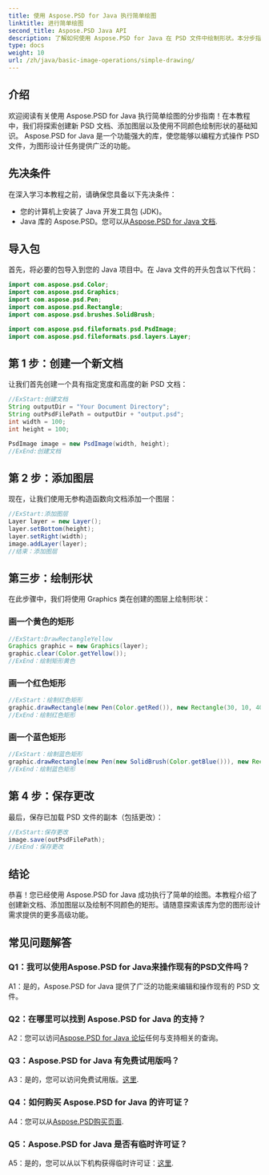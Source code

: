```yaml
---
title: 使用 Aspose.PSD for Java 执行简单绘图
linktitle: 进行简单绘图
second_title: Aspose.PSD Java API
description: 了解如何使用 Aspose.PSD for Java 在 PSD 文件中绘制形状。本分步指南涵盖了创建、添加图层以及使用代码示例进行绘图的内容。
type: docs
weight: 10
url: /zh/java/basic-image-operations/simple-drawing/
---
```

## 介绍

欢迎阅读有关使用 Aspose.PSD for Java 执行简单绘图的分步指南！在本教程中，我们将探索创建新 PSD 文档、添加图层以及使用不同颜色绘制形状的基础知识。 Aspose.PSD for Java 是一个功能强大的库，使您能够以编程方式操作 PSD 文件，为图形设计任务提供广泛的功能。

## 先决条件

在深入学习本教程之前，请确保您具备以下先决条件：

- 您的计算机上安装了 Java 开发工具包 (JDK)。
-  Java 库的 Aspose.PSD。您可以从[Aspose.PSD for Java 文档](https://reference.aspose.com/psd/java/).

## 导入包

首先，将必要的包导入到您的 Java 项目中。在 Java 文件的开头包含以下代码：

```java
import com.aspose.psd.Color;
import com.aspose.psd.Graphics;
import com.aspose.psd.Pen;
import com.aspose.psd.Rectangle;
import com.aspose.psd.brushes.SolidBrush;

import com.aspose.psd.fileformats.psd.PsdImage;
import com.aspose.psd.fileformats.psd.layers.Layer;
```

## 第 1 步：创建一个新文档

让我们首先创建一个具有指定宽度和高度的新 PSD 文档：

```java
//ExStart:创建文档
String outputDir = "Your Document Directory";
String outPsdFilePath = outputDir + "output.psd";
int width = 100;
int height = 100;

PsdImage image = new PsdImage(width, height);
//ExEnd:创建文档
```

## 第 2 步：添加图层

现在，让我们使用无参构造函数向文档添加一个图层：

```java
//ExStart:添加图层
Layer layer = new Layer();
layer.setBottom(height);
layer.setRight(width);
image.addLayer(layer);
//结束：添加图层
```

## 第三步：绘制形状

在此步骤中，我们将使用 Graphics 类在创建的图层上绘制形状：

### 画一个黄色的矩形

```java
//ExStart:DrawRectangleYellow
Graphics graphic = new Graphics(layer);
graphic.clear(Color.getYellow());
//ExEnd：绘制矩形黄色
```

### 画一个红色矩形

```java
//ExStart：绘制红色矩形
graphic.drawRectangle(new Pen(Color.getRed()), new Rectangle(30, 10, 40, 80));
//ExEnd：绘制红色矩形
```

### 画一个蓝色矩形

```java
//ExStart：绘制蓝色矩形
graphic.drawRectangle(new Pen(new SolidBrush(Color.getBlue())), new Rectangle(10, 30, 80, 40));
//ExEnd：绘制蓝色矩形
```

## 第 4 步：保存更改

最后，保存已加载 PSD 文件的副本（包括更改）：

```java
//ExStart:保存更改
image.save(outPsdFilePath);
//ExEnd：保存更改
```

## 结论

恭喜！您已经使用 Aspose.PSD for Java 成功执行了简单的绘图。本教程介绍了创建新文档、添加图层以及绘制不同颜色的矩形。请随意探索该库为您的图形设计需求提供的更多高级功能。

## 常见问题解答

### Q1：我可以使用Aspose.PSD for Java来操作现有的PSD文件吗？

A1：是的，Aspose.PSD for Java 提供了广泛的功能来编辑和操作现有的 PSD 文件。

### Q2：在哪里可以找到 Aspose.PSD for Java 的支持？

 A2：您可以访问[Aspose.PSD for Java 论坛](https://forum.aspose.com/c/psd/34)任何与支持相关的查询。

### Q3：Aspose.PSD for Java 有免费试用版吗？

A3：是的，您可以访问免费试用版。[这里](https://releases.aspose.com/).

### Q4：如何购买 Aspose.PSD for Java 的许可证？

 A4：您可以从[Aspose.PSD购买页面](https://purchase.aspose.com/buy).

### Q5：Aspose.PSD for Java 是否有临时许可证？

A5：是的，您可以从以下机构获得临时许可证：[这里](https://purchase.aspose.com/temporary-license/).